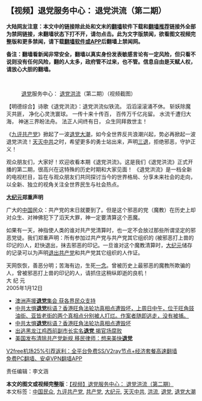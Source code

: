  <h2>【视频】退党服务中心： 退党洪流（第二期）</h2> <p class="notice"><b>大陆网友注意：本文中的链接除此处和文末的<a href="https://github.com/bannedbook/fanqiang" >翻墙</a>软件下载和<a href="https://github.com/killgcd/justmysocks/blob/master/README.md">翻墙推荐</a>链接外全部为禁网链接，未翻墙状态下打不开，请勿点击。此为文字版禁闻，欲看图文视频完整版和更多禁闻，请下载<a href="https://github.com/bannedbook/fanqiang">翻墙软件或APP</a>后翻墙上禁闻网。</p><p>备注：翻墙看新闻非常安全，翻墙以真实身份发表敏感言论有一定风险，但只看不说则没有任何风险，翻的人太多，政府管不过来，也不管。信息自由是天赋人权，请放心大胆的翻墙。</b></p>  <div class="entry"> <br /> <figure><figcaption class="wp-caption-text"><span class='wp_keywordlink'><a href="http://tuidang.epochtimes.com/" title="退党" rel="nofollow" target="_blank">退党</a></span>服务中心： <a href="https://www.bannedbook.org/bnews/tag/%e9%80%80%e5%85%9a/" class="st_tag internal_tag" rel="tag" title="标签 退党 下的日志">退党</a><a href="https://www.bannedbook.org/bnews/tag/%E6%B4%AA%E6%B5%81/" class="st_tag internal_tag" rel="tag" title="标签 洪流 下的日志">洪流</a>（第二期）（视频截图）</figcaption></figure> <p>【明德综合】诗歌《退党洪流》：退党洪流似铁流。 滔滔滚滚涌不休。 斩妖除魔灭共匪， 净化心灵洗寰球。 一传十来十传百， 百传万千亿兆留。 水流千遭归大海， 神迷三界盼法舟。 法正人间终有日， 众生同拜救世主！</p> <p>《<span class='wp_keywordlink'><a href="https://www.bannedbook.org/forum2/topic2.html" title="《九评共产党》" target="_blank">九评</a></span><a href="https://www.bannedbook.org/bnews/tag/%e5%85%b1%e4%ba%a7%e5%85%9a/" class="st_tag internal_tag" rel="tag" title="标签 共产党 下的日志">共产党</a>》掀起了一波<a href="https://www.bannedbook.org/bnews/tag/%e9%80%80%e5%85%9a%e5%a4%a7%e6%bd%ae/" class="st_tag internal_tag" rel="tag" title="标签 退党大潮 下的日志">退党大潮</a>，如今全世界反共浪潮兴起，势必再掀起一波退党洪流！<a href="https://www.bannedbook.org/bnews/tag/%e5%a4%a9%e7%81%ad%e4%b8%ad%e5%85%b1/" class="st_tag internal_tag" rel="tag" title="标签 天灭中共 下的日志">天灭中共</a>之时，希望更多的勇士站出来，声明<span class='wp_keywordlink'><a href="http://tuidang.epochtimes.com/" title="三退-退出党团队" rel="nofollow" target="_blank">三退</a></span>，拒绝邪恶，守护正义！</p>  <p></p> <p>观众朋友们，大家好！欢迎收看本期《退党洪流》。这是我们《退党洪流》正式开播的第二期，很高兴在这特殊的历史时期和大家见面！ 《退党洪流》是一档全新的电视栏目，旨在与观众朋友们共同探讨当今的世界格局、分享未来社会的走向，以全新、独立的视角关注全世界民生与社会热点。</p>  <p><strong><span class='wp_keywordlink_affiliate'><a href="http://www.epochtimes.com/" title="大纪元" target="_blank">大纪元</a></span>郑重声明</strong></p> <p>广大的<span class='wp_keywordlink_affiliate'><a href="https://www.bannedbook.org/" title="中国" target="_blank">中国</a></span>民众：共产党的末日就要到了。但是这个邪恶的党（魔教）在历史上却对众生、对神佛犯下了滔天大罪，神一定要清算这个恶魔。</p>  <p>如果有一天，神指使人类的谁对共产党清算时，也一定不会放过那些所谓坚定的邪恶党徒。我们郑重声明：所有参加过共产党与共产党其它组织的 (被邪恶打上兽的印记的)人，赶快退出，抹去邪恶的印记。一旦谁对这个魔教清算时，<a href="https://www.bannedbook.org/bnews/tag/%e5%a4%a7%e7%ba%aa%e5%85%83/" class="st_tag internal_tag" rel="tag" title="标签 大纪元 下的日志">大纪元</a>储存的记录可以为声明<span class='wp_keywordlink'><a href="http://tuidang.epochtimes.com/" title="退出共产党" rel="nofollow" target="_blank">退出共产党</a></span>和共产党其它组织的人作证。</p> <p>天网恢恢，善恶分明；苦海有边，生死<span class='wp_keywordlink'><a href="https://www.bannedbook.org/forum2/topic13.html" title="小冊子：一念決定未來（更新版）" target="_blank">一念</a></span>。曾被历史上最邪恶的魔教所欺骗的人，曾被邪恶打上兽的印记的人，请抓住这稍纵即逝的良机！<br /> 大 纪 元<br /> 2005年1月12日</p>  <ul class='op-related-articles' title='相关阅读'> <li><a href='https://www.bannedbook.org/bnews/comments/20201218/1449975.html' target='_blank'>澳洲声援<b>退党</b>集会 获各界民众支持</a></li> <li><a href='https://www.bannedbook.org/bnews/bannedvideo/20201216/1448423.html' target='_blank'>中共太惧<b>退党</b>标语？香港旺角法轮功真相点遭毁坏，上周日中午，位于旺角豉油街、亚皆老街的两个真相点分别被人打烂。作案者随即逃走，没有被捕。</a></li> <li><a href='https://www.bannedbook.org/bnews/taiwannews/20201215/1447726.html' target='_blank'>中共太惧<b>退党</b>标语？香港旺角法轮功真相点遭毁坏</a></li> <li><a href='https://www.bannedbook.org/bnews/cbnews/20201207/1443275.html' target='_blank'>出逃黑龙江鸡西前副市长实名<b>退党</b> 揭官场腐败</a></li> <li><a href='https://www.bannedbook.org/bnews/comments/20201206/1442761.html' target='_blank'>美国发布清除共产党新规 移民律师：想来美快<b>退党</b></a></li> </ul> <p class="texttj"> <a href="https://www.bannedbook.org/forum23/topic22702.html" target="_blank">V2free机场25%引荐返利：全平台免费SS/V2ray节点+经济套餐高速翻墙</a><br/> <a href="https://github.com/bannedbook/fanqiang/wiki/%E7%A6%81%E9%97%BB%E7%BD%91%E5%AE%89%E5%8D%93%E7%BF%BB%E5%A2%99%E6%96%B0%E9%97%BBAPP" target="_blank">免费PC翻墙、安卓VPN翻墙APP</a></p><p>责任编辑：李文涵</p><a name='sharetosocial'></a>       <div><b>本文的图文或视频完整版</b>：<a href='https://www.bannedbook.org/bnews/comments/20201221/1451918.html'>【视频】退党服务中心： 退党洪流（第二期）</a></div>  </div><!--END ENTRY--> <div class="postfooter"> <div>本文标签：<a href="https://www.bannedbook.org/bnews/tag/%E4%B8%AD%E5%9B%BD%E6%B0%91%E4%BC%97/" rel="tag">中国民众</a>, <a href="https://www.bannedbook.org/bnews/tag/%e4%b9%9d%e8%af%84%e5%85%b1%e4%ba%a7%e5%85%9a/" rel="tag">九评共产党</a>, <a href="https://www.bannedbook.org/bnews/tag/%e5%85%b1%e4%ba%a7%e5%85%9a/" rel="tag">共产党</a>, <a href="https://www.bannedbook.org/bnews/tag/%e5%a4%a7%e7%ba%aa%e5%85%83/" rel="tag">大纪元</a>, <a href="https://www.bannedbook.org/bnews/tag/%e5%a4%a9%e7%81%ad%e4%b8%ad%e5%85%b1/" rel="tag">天灭中共</a>, <a href="https://www.bannedbook.org/bnews/tag/%E6%B4%AA%E6%B5%81/" rel="tag">洪流</a>, <a href="https://www.bannedbook.org/bnews/tag/%e9%80%80%e5%85%9a/" rel="tag">退党</a>, <a href="https://www.bannedbook.org/bnews/tag/%e9%80%80%e5%85%9a%e5%a4%a7%e6%bd%ae/" rel="tag">退党大潮</a></div>  </div><!--END POSTFOOTER--> 